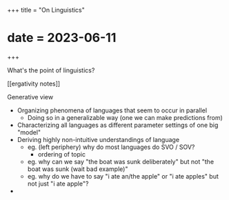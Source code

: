 +++
title = "On Linguistics"
# date = 2023-06-11
+++

What's the point of linguistics?

[[ergativity notes]]

Generative view
- Organizing phenomena of languages that seem to occur in parallel
	- Doing so in a generalizable way (one we can make predictions from)
- Characterizing all languages as different parameter settings of one big "model"
- Deriving highly non-intuitive understandings of language
	- eg. (left periphery) why do most languages do SVO / SOV?
		- ordering of topic
	- eg. why can we say "the boat was sunk deliberately" but not "the boat was sunk (wait bad example)"
	- eg. why do we have to say "i ate an/the apple" or "i ate apples" but not just "i ate apple"? 
- 